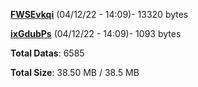 [**FWSEvkqi**](/data/FWSEvkqi.txt) (04/12/22 - 14:09)- 13320 bytes

[**ixGdubPs**](/data/ixGdubPs.txt) (04/12/22 - 14:09)- 1093 bytes

**Total Datas**: 6585

**Total Size**: 38.50 MB / 38.5 MB